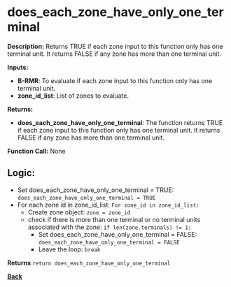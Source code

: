 # does_each_zone_have_only_one_terminal   

**Description:** Returns TRUE if each zone input to this function only has one terminal unit. It returns FALSE if any zone has more than one terminal unit.   

**Inputs:**  
- **B-RMR**: To evaluate if each zone input to this function only has one terminal unit.   
- **zone_id_list**: List of zones to evaluate.  

**Returns:**  
- **does_each_zone_have_only_one_terminal**: The function returns TRUE if each zone input to this function only has one terminal unit. It returns FALSE if any zone has more than one terminal unit.   
 
**Function Call:**  None    

## Logic: 
- Set does_each_zone_have_only_one_terminal = TRUE: `does_each_zone_have_only_one_terminal = TRUE`  
- For each zone id in zone_id_list: `For zone_id in zone_id_list:`   
    - Create zone object: `zone = zone_id`
    - check if there is more than one terminal or no terminal units associated with the zone: `if len(zone.terminals) != 1:`     
        - Set does_each_zone_have_only_one_terminal = FALSE: `does_each_zone_have_only_one_terminal = FALSE`  
        - Leave the loop: `break`  

**Returns** `return does_each_zone_have_only_one_terminal`  

**[Back](../_toc.md)**